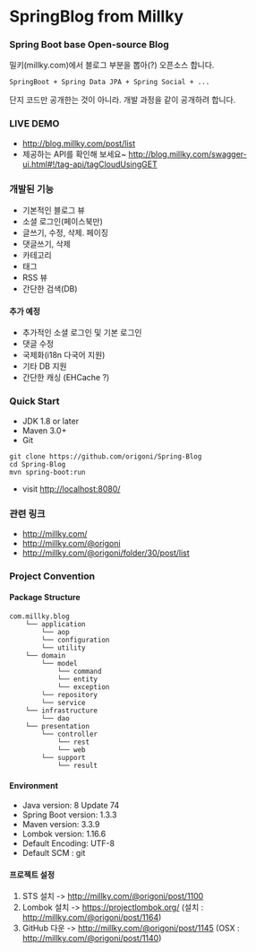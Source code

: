 # SpringBlog from Millky
### Spring Boot base Open-source Blog

밀키(millky.com)에서 블로그 부분을 뽑아(?) 오픈소스 합니다.

```
SpringBoot + Spring Data JPA + Spring Social + ...
```

단지 코드만 공개한는 것이 아니라. 개발 과정을 같이 공개하려 합니다.

### LIVE DEMO
- http://blog.millky.com/post/list
- 제공하는 API를 확인해 보세요~ http://blog.millky.com/swagger-ui.html#!/tag-api/tagCloudUsingGET


### 개발된 기능
- 기본적인 블로그 뷰
- 소셜 로그인(페이스북만)
- 글쓰기, 수정, 삭제. 페이징
- 댓글쓰기, 삭제
- 카테고리
- 태그
- RSS 뷰
- 간단한 검색(DB)
 
#### 추가 예정
- 추가적인 소셜 로그인 및 기본 로그인
- 댓글 수정
- 국제화(i18n 다국어 지원)
- 기타 DB 지원
- 간단한 캐싱 (EHCache ?)


### Quick Start
- JDK 1.8 or later
- Maven 3.0+
- Git

```
git clone https://github.com/origoni/Spring-Blog
cd Spring-Blog
mvn spring-boot:run
```

- visit [http://localhost:8080/](http://localhost:8080/)

### 관련 링크
- http://millky.com/
- http://millky.com/@origoni
- http://millky.com/@origoni/folder/30/post/list

### Project Convention

#### Package Structure

```
com.millky.blog
    └── application
        └── aop
        └── configuration
        └── utility
    └── domain
        └── model
            └── command
            └── entity
            └── exception
        └── repository
        └── service
    └── infrastructure
        └── dao
    └── presentation
        └── controller
            └── rest
            └── web
        └── support
            └── result
```

#### Environment
- Java version: 8 Update 74
- Spring Boot version: 1.3.3
- Maven version: 3.3.9
- Lombok version: 1.16.6
- Default Encoding: UTF-8
- Default SCM : git

#### 프로젝트 설정
1. STS 설치 -> http://millky.com/@origoni/post/1100
2. Lombok 설치 -> https://projectlombok.org/ (설치 : http://millky.com/@origoni/post/1164)
3. GitHub 다운 -> http://millky.com/@origoni/post/1145 (OSX : http://millky.com/@origoni/post/1140)

